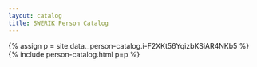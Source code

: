 ```yaml
---
layout: catalog
title: SWERIK Person Catalog
---
```

{% assign p = site.data._person-catalog.i-F2XKt56YqizbKSiAR4NKb5 %}
{% include person-catalog.html p=p %}

